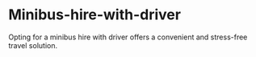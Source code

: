 # Minibus-hire-with-driver
Opting for a minibus hire with driver offers a convenient and stress-free travel solution. 
